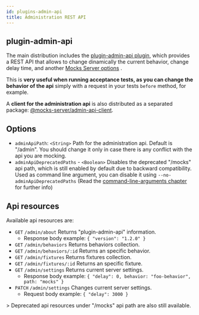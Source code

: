```yaml
---
id: plugins-admin-api
title: Administration REST API
---
```

## plugin-admin-api

The main distribution includes the [plugin-admin-api plugin](https://www.npmjs.com/package/@mocks-server/plugin-admin-api), which provides a REST API that allows to change dinamically the current behavior, change delay time, and another [Mocks Server options](configuration-options.md) .

This is **very useful when running acceptance tests, as you can change the behavior of the api** simply with a request in your tests `before` method, for example.

A **client for the administration api** is also distributed as a separated package: [@mocks-server/admin-api-client](https://www.npmjs.com/package/@mocks-server/admin-api-client).

## Options

-   `adminApiPath`: `<String>` Path for the administration api. Default is "/admin". You should change it only in case there is any conflict with the api you are mocking.
-   `adminApiDeprecatedPaths` - `<Boolean>` Disables the deprecated "/mocks" api path, which is still enabled by default due to backward compatibility. Used as command line argument, you can disable it using `--no-adminApiDeprecatedPaths` (Read the [command-line-arguments chapter](configuration-command-line-arguments) for further info)

## Api resources

Available api resources are:

-   `GET` `/admin/about` Returns "plugin-admin-api" information.
    -   Response body example: `{ "version": "1.2.0" }`
-   `GET` `/admin/behaviors` Returns behaviors collection.
-   `GET` `/admin/behaviors/:id` Returns an specific behavior.
-   `GET` `/admin/fixtures` Returns fixtures collection.
-   `GET` `/admin/fixtures/:id` Returns an specific fixture.
-   `GET` `/admin/settings` Returns current server settings.
    -   Response body example: `{ "delay": 0, behavior: "foo-behavior", path: "mocks" }`
-   `PATCH` `/admin/settings` Changes current server settings.
    -   Request body example: `{ "delay": 3000 }`

&gt; Deprecated api resources under "/mocks" api path are also still available.

